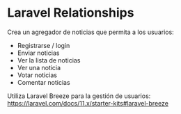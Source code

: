 # Laravel Relationships

Crea un agregador de noticias que permita a los usuarios:

* Registrarse / login
* Enviar noticias
* Ver la lista de noticias
* Ver una noticia
* Votar noticias
* Comentar noticias

Utiliza Laravel Breeze para la gestión de usuarios: https://laravel.com/docs/11.x/starter-kits#laravel-breeze

